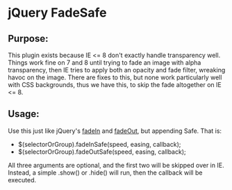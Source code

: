# jQuery FadeSafe

## Purpose:

This plugin exists because IE <= 8 don't exactly handle transparency well. Things work fine on 7 and 8 until trying to fade an image with alpha transparency, then IE tries to apply both an opacity and fade filter, wreaking havoc on the image. There are fixes to this, but none work particularly well with CSS backgrounds, thus we have this, to skip the fade altogether on IE <= 8.

## Usage:

Use this just like jQuery's [fadeIn](http://api.jquery.com/fadeIn/) and [fadeOut](http://api.jquery.com/fadeOut/), but appending Safe. That is:

* $(selectorOrGroup).fadeInSafe(speed, easing, callback);
* $(selectorOrGroup).fadeOutSafe(speed, easing, callback);

All three arguments are optional, and the first two will be skipped over in IE. Instead, a simple .show() or .hide() will run, then the callback will be executed.